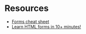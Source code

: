 # Resources

- [Forms cheat sheet](https://www.codecademy.com/learn/learn-html/modules/learn-html-forms/cheatsheet)
- [Learn HTML forms in 10+ minutes!](https://youtu.be/zIN54lhJtQU?si=KkVwwbnfoCxgqIK-)
